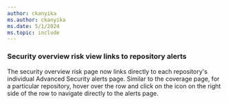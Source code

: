 ```yaml
---
author: ckanyika
ms.author: ckanyika
ms.date: 5/1/2024
ms.topic: include
---
```


### Security overview risk view links to repository alerts

The security overview risk page now links directly to each repository's individual Advanced Security alerts page. Similar to the coverage page, for a particular repository, hover over the row and click on the icon on the right side of the row to navigate directly to the alerts page.

